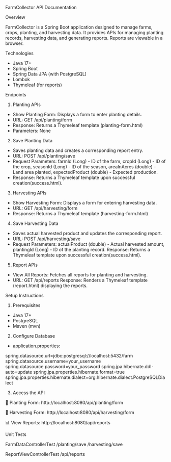 FarmCollector API Documentation

Overview

FarmCollector is a Spring Boot application designed to manage farms, crops, planting, and harvesting data. It provides APIs for managing planting records, harvesting data, and generating reports. Reports are viewable in a browser.

Technologies

- Java 17+
- Spring Boot
- Spring Data JPA (with PostgreSQL)
- Lombok
- Thymeleaf (for reports)

Endpoints
1. Planting APIs
- Show Planting Form:
 Displays a form to enter planting details.
 - URL: GET /api/planting/form
 - Response: Returns a Thymeleaf template (planting-form.html)
 - Parameters: None
2. Save Planting Data
 - Saves planting data and creates a corresponding report entry.
 - URL: POST /api/planting/save
 - Request Parameters:
farmId (Long) - ID of the farm,
cropId (Long) - ID of the crop,
seasonId (Long) - ID of the season,
areaInAcres (double) - Land area planted,
expectedProduct (double) - Expected production.
 - Response: Returns a Thymeleaf template upon successful creation(success.html).

3. Harvesting APIs
 - Show Harvesting Form:
 Displays a form for entering harvesting data.
 - URL: GET /api/harvesting/form
 - Response: Returns a Thymeleaf template (harvesting-form.html)
4. Save Harvesting Data
 - Saves actual harvested product and updates the corresponding report.
 - URL: POST /api/harvesting/save
 - Request Parameters:
actualProduct (double) - Actual harvested amount,
plantingId (Long) - ID of the planting record.
Response: Returns a Thymeleaf template upon successful creation(success.html).

5. Report APIs
 - View All Reports:
 Fetches all reports for planting and harvesting.
 - URL: GET /api/reports
Response: Renders a Thymeleaf template (report.html) displaying the reports.

Setup Instructions
1. Prerequisites
- Java 17+
- PostgreSQL
- Maven (mvn)

2. Configure Database
- application.properties:

spring.datasource.url=jdbc:postgresql://localhost:5432/farm
spring.datasource.username=your_username
spring.datasource.password=your_password
spring.jpa.hibernate.ddl-auto=update
spring.jpa.properties.hibernate.format=true
spring.jpa.properties.hibernate.dialect=org.hibernate.dialect.PostgreSQLDialect

3. Access the API

🌱 Planting Form: http://localhost:8080/api/planting/form

🌾 Harvesting Form: http://localhost:8080/api/harvesting/form

📊 View Reports: http://localhost:8080/api/reports


Unit Tests

FarmDataControllerTest
 /planting/save
 /harvesting/save
 
ReportViewControllerTest
 /api/reports

